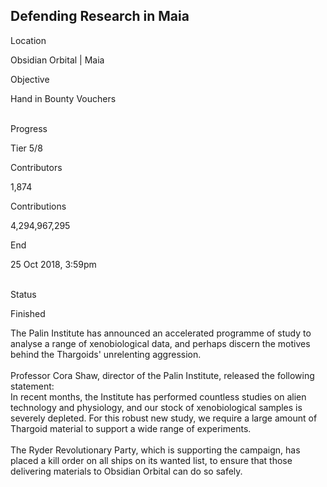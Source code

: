 ## Defending Research in Maia

Location

Obsidian Orbital \| Maia

Objective

Hand in Bounty Vouchers

\
Progress

Tier 5/8

Contributors

1,874

Contributions

4,294,967,295

End

25 Oct 2018, 3:59pm

\
Status

Finished

The Palin Institute has announced an accelerated programme of study to
analyse a range of xenobiological data, and perhaps discern the motives
behind the Thargoids\' unrelenting aggression.\
\
Professor Cora Shaw, director of the Palin Institute, released the
following statement:\
In recent months, the Institute has performed countless studies on alien
technology and physiology, and our stock of xenobiological samples is
severely depleted. For this robust new study, we require a large amount
of Thargoid material to support a wide range of experiments.\
\
The Ryder Revolutionary Party, which is supporting the campaign, has
placed a kill order on all ships on its wanted list, to ensure that
those delivering materials to Obsidian Orbital can do so safely.
